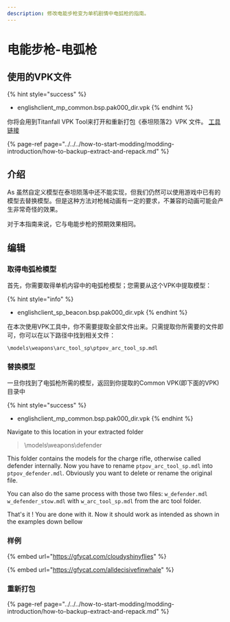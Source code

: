 ```yaml
---
description: 修改电能步枪变为单机剧情中电弧枪的指南。
---
```


# 电能步枪-电弧枪

## 使用的VPK文件

{% hint style="success" %}
* englishclient\_mp\_common.bsp.pak000\_dir.vpk
{% endhint %}

你将会用到Titanfall VPK Tool来打开和重新打包《泰坦陨落2》VPK 文件。 [工具链接](https://noskill.gitbook.io/titanfall2/v/chinese/how-to-start-modding/modding-introduction/modding-tools)

{% page-ref page="../../../how-to-start-modding/modding-introduction/how-to-backup-extract-and-repack.md" %}

## 介绍

As 虽然自定义模型在泰坦陨落中还不能实现，但我们仍然可以使用游戏中已有的模型去替换模型。但是这种方法对枪械动画有一定的要求，不兼容的动画可能会产生非常奇怪的效果。

对于本指南来说，它与电能步枪的预期效果相同。

## 编辑

### 取得电弧枪模型

首先，你需要取得单机内容中的电弧枪模型；您需要从这个VPK中提取模型：

{% hint style="info" %}
* englishclient\_sp\_beacon.bsp.pak000\_dir.vpk
{% endhint %}

在本次使用VPK工具中，你不需要提取全部文件出来。只需提取你所需要的文件即可，你可以在以下路径中找到相关文件：

```text
\models\weapons\arc_tool_sp\ptpov_arc_tool_sp.mdl
```

### 替换模型

一旦你找到了电弧枪所需的模型，返回到你提取的Common VPK\(即下面的VPK\)目录中

{% hint style="success" %}
* englishclient\_mp\_common.bsp.pak000\_dir.vpk
{% endhint %}

Navigate to this location in your extracted folder

> \models\weapons\defender

This folder contains the models for the charge rifle, otherwise called defender internally. Now you have to rename `ptpov_arc_tool_sp.mdl` into `ptpov_defender.mdl`. Obviously you want to delete or rename the original file.

You can also do the same process with those two files: `w_defender.mdl` `w_defender_stow.mdl` with `w_arc_tool_sp.mdl` from the arc tool folder.

That's it ! You are done with it. Now it should work as intended as shown in the examples down bellow

### 样例

{% embed url="https://gfycat.com/cloudyshinyflies" %}

{% embed url="https://gfycat.com/alldecisivefinwhale" %}

### 重新打包

{% page-ref page="../../../how-to-start-modding/modding-introduction/how-to-backup-extract-and-repack.md" %}

